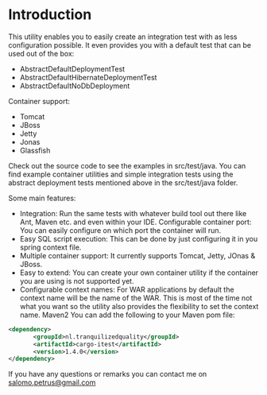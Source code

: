 # Introduction
This utility enables you to easily create an integration test with as less configuration possible. It even provides you with a default test that can be used out of the box:

* AbstractDefaultDeploymentTest
* AbstractDefaultHibernateDeploymentTest
* AbstractDefaultNoDbDeployment

Container support:
* Tomcat
* JBoss
* Jetty
* Jonas
* Glassfish

Check out the source code to see the examples in src/test/java. You can find example container utilities and simple integration tests using the abstract deployment tests mentioned above in the src/test/java folder.

Some main features:

* Integration: Run the same tests with whatever build tool out there like Ant, Maven etc. and even within your IDE.
Configurable container port: You can easily configure on which port the container will run.
* Easy SQL script execution: This can be done by just configuring it in you spring context file.
* Multiple container support: It currently supports Tomcat, Jetty, JOnas & JBoss.
* Easy to extend: You can create your own container utility if the container you are using is not supported yet.
* Configurable context names: For WAR applications by default the context name will be the name of the WAR. This is most of the time not what you want so the utility also provides the flexibility to set the context name.
Maven2
You can add the following to your Maven pom file:
```xml
<dependency>
       <groupId>nl.tranquilizedquality</groupId>
       <artifactId>cargo-itest</artifactId>
       <version>1.4.0</version>
</dependency>
```

If you have any questions or remarks you can contact me on salomo.petrus@gmail.com
